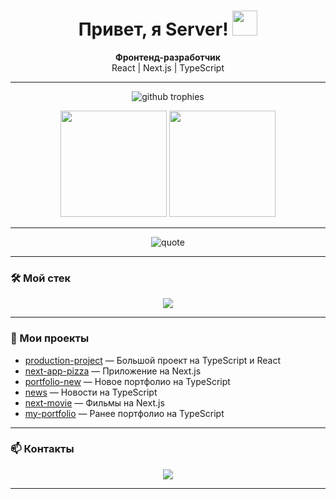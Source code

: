 <!-- Приветствие с анимацией -->
<h1 align="center">
  Привет, я Server! <img src="https://media.giphy.com/media/hvRJCLFzcasrR4ia7z/giphy.gif" width="40"/>
</h1>

<p align="center">
  <b>Фронтенд-разработчик</b> <br/>
  React | Next.js | TypeScript
</p>

---

<!-- Гитхаб трофеи -->
<p align="center">
  <img src="https://github-profile-trophy.vercel.app/?username=Server-1205&theme=radical&margin-w=10&margin-h=10" alt="github trophies"/>
</p>

<!-- GitHub Stats -->
<p align="center">
  <img src="https://github-readme-stats.vercel.app/api?username=Server-1205&show_icons=true&theme=radical" height="170"/>
  <img src="https://github-readme-stats.vercel.app/api/top-langs/?username=Server-1205&layout=compact&theme=radical" height="170"/>
</p>

---

<!-- Мотивационная цитата -->
<p align="center">
  <img src="https://readme-quote.vercel.app/api?theme=radical&quote=Создавай, а не жди идеального момента!" alt="quote"/>
</p>

---

### 🛠 Мой стек

<p align="center">
  <img src="https://skillicons.dev/icons?i=react,nextjs,typescript,javascript,nodejs,html,css,figma,git" />
</p>

---

### 🚀 Мои проекты

- [production-project](https://github.com/Server-1205/production-project) — Большой проект на TypeScript и React
- [next-app-pizza](https://github.com/Server-1205/next-app-pizza) — Приложение на Next.js
- [portfolio-new](https://github.com/Server-1205/portfolio-new) — Новое портфолио на TypeScript
- [news](https://github.com/Server-1205/news) — Новости на TypeScript
- [next-movie](https://github.com/Server-1205/next-movie) — Фильмы на Next.js
- [my-portfolio](https://github.com/Server-1205/my-portfolio) — Ранее портфолио на TypeScript

---

### 📫 Контакты

<p align="center">
  <a href="mailto:your.email@example.com"><img src="https://img.shields.io/badge/-Email-c14438?style=for-the-badge&logo=Gmail&logoColor=white"/></a>
  <!-- Добавьте ссылки на Telegram, LinkedIn, сайт -->
</p>

---

<p align="center">
  <img src="https://komarev.com/ghpvc/?username=Server-1205&style=flat-square&color=blue" alt=""/>
</p>
